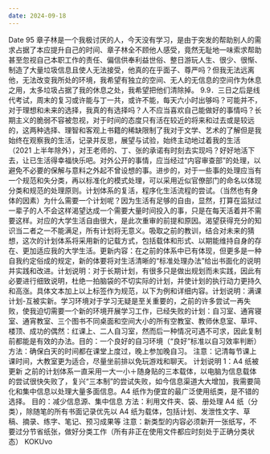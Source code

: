 ```yaml
---
date: 2024-09-18
---
```


Date
95 章子林是一个我极讨厌的人，今天没有学习，是由于突发的帮助别人的需求占据了本应提升自己的时间、章子林全不顾他人感受，竟然无耻地一味索求帮助甚至忽视自己本职工作的责任、偏信供奉利益世俗、整日游玩人生、很少、很惭、制造了大量垃圾信息且使人无法接受，他真的在乎面子、尊严吗？但我无法远离他，无法改变我所处的环境，我希望有独立的空间、无人的无信息的空间作为休息之用，太多垃圾占据了我的休息之处，我希望把他们清除掉。
9.9．三日之后是线代考试，周末的复习或许能与丁一共，或许不能，每天六小时出够吗？可能并不，对于理想和未来的选择，我真的有选择吗？人不应当喜欢自己能做好的事情吗？长期主义的脆弱不容被忽视，对于时间的态度只有活在较近的将来和过去或是较远的，这两种选择、理智和客观上书籍的稀缺限制了我对于文学、艺术的了解但是我始终在观察我的生活，记录并反思，展望与试验，始终主动地过着我的生活（2021 上半年除外），对王老师的、丁、张的承诺有时刻去实现吗？好好地活下去，让已生活得幸福快乐吧。对外公开的事情，应当经过“内容审查部”的处理，以避免不必要的保解与意料之外起不曾设想的事。进步的，对于一些事的处理应当有一个规范和失分类，再以标准化的模式处理，可以采用近似官僚部门的命名以体现分类和规范的处理原则。计划体系的复活，程序化生活流程的尝试。（当然也有身体的因素）为什么需要一个计划呢？因为生活有足够的自由，显然，打算在监狱过一辈子的人不会这样渴望达成一个需要大量时间投入的事，只是在每天活着并不需要这样。对应的大学生活自由很大，是此次重审的前提和原因。渴望获得充分的知识当二者之一不能满足，所有计划将无意义。吸取之前的教训，结合对未来的猜想，这次的计划体系将采用新的记载方式，包括载体和形式、以期能维持自身的存在、更加适应我的大学生活。更新内容：在之前的体系中已有体现，但更多是一种自我约定俗成的规定，新的体要将对生活清晰的“标准处理办法”给出书面化的说明并实践和改进。计划说明：对于长期计划，有很多只是做出规划而未实践，因此有必要进行细致说明，杜绝一拍脑袋的不切实际的计划，并使计划的执行动力更持久和高涨。具体文本加上以上标签作为规范，以下为例和详细内容。计划说明：满课计划-互被实新。学习环境对于学习无疑是至关重要的，之前的许多尝试一再失败，使我迫切需要一个新的环境开展学习工作，已经失败的计划：自习室、通宵寝室、通宵教室、三个图书不同桌面和空间大小的所有空教室、教师休息室、草坪、楼顶、成功的偶然：红课上、二人自习室，然而后一种情况可遇不可求，因此复制前都能是有效的办法。目的：一个良好的自习环境（“良好”标准以自习效率判断） 方法：确保白天的时间都在课堂上度过，晚上参加晚自习。 注意：记清每节课上课时间，大教室更为适合，尽量坐前排以免玩游戏和聊天。 计划说明 1：A4 纸被更新 之前的计划体系一直采用一大一小＋随身贴的三本载体，以电脑为信息载体的尝试很快失败了，复兴“三本制”的尝试失败，如今信息渠道大大增加，我需要简化和集中信息以处理大量多面信息。A4 纸作为便宜的最广泛使用纸类，是不错的选择。 目的：减少信息源、集中信息 方法：利用文件夹、袋、册处理 A4 纸（分类），除随笔的所有书面记录优先以 A4 纸为载体，包括计划、发泄性文字、草稿、摘录、练字、笔记、预习成果等 注意：新类型的内容必须新开一张纸写，不要过分节省纸张，做好分类工作（所有非正在使用文件都应时刻处于正确分类状态） KOKUvo
